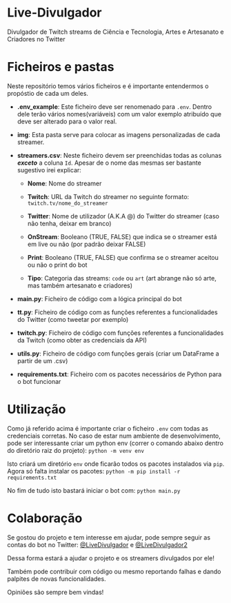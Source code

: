 # Live-Divulgador
Divulgador de Twitch streams de Ciência e Tecnologia, Artes e Artesanato e Criadores no Twitter

# Ficheiros e pastas
Neste repositório temos vários ficheiros e é importante entendermos o propóstio de cada um deles.
- **.env_example**: Este ficheiro deve ser renomenado para `.env`. Dentro dele terão vários nomes(variáveis) com um valor exemplo atribuído que deve ser alterado para o valor real.

-  **img**: Esta pasta serve para colocar as imagens personalizadas de cada streamer.

- **streamers.csv**: Neste ficheiro devem ser preenchidas todas as colunas ***exceto*** a coluna `Id`. Apesar de o nome das mesmas ser bastante sugestivo irei explicar:
	- **Nome**: Nome do streamer
	
	- **Twitch**: URL da Twitch do streamer no seguinte formato: `twitch.tv/nome_do_streamer`
	
	- **Twitter**: Nome de utilizador (A.K.A @) do Twitter do streamer (caso não tenha, deixar em branco)
	
	- **OnStream**: Booleano (TRUE, FALSE) que indica se o streamer está em live ou não (por padrão deixar FALSE)
	
	- **Print**: Booleano (TRUE, FALSE) que confirma se o streamer aceitou ou não o print do bot
	
	- **Tipo**: Categoria das streams: `code` ou `art` (art abrange não só arte, mas também artesanato e criadores)

- **main.py**: Ficheiro de código com a lógica principal do bot

- **tt.py**: Ficheiro de código com as funções referentes a funcionalidades do Twitter (como tweetar por exemplo)

- **twitch.py**: Ficheiro de código com funções referentes a funcionalidades da Twitch (como obter as credenciais da API)

- **utils.py**: Ficheiro de código com funções gerais (criar um DataFrame a partir de um .csv)
- **requirements.txt**: Ficheiro com os pacotes necessários de Python para o bot funcionar


# Utilização
Como já referido acima é importante criar o ficheiro `.env` com todas as credenciais corretas.
No caso de estar num ambiente de desenvolvimento, pode ser interessante criar um python env (correr o comando abaixo dentro do diretório raiz do projeto):
`python -m venv env`

Isto criará um diretório `env` onde ficarão todos os pacotes instalados via `pip`. Agora só falta instalar os pacotes:
`python -m pip install -r requirements.txt`

No fim de tudo isto bastará iniciar o bot com:
`python main.py`

# Colaboração
Se gostou do projeto e tem interesse em ajudar, pode sempre seguir as contas do bot no Twitter: [@LiveDivulgador](https://twitter.com/LiveDivulgador) e [@LiveDivulgador2](https://twitter.com/LiveDivulgador2)

Dessa forma estará a ajudar o projeto e os streamers divulgados por ele!

Também pode contribuir com código ou mesmo reportando falhas e dando palpites de novas funcionalidades.

Opiniões são sempre bem vindas!
